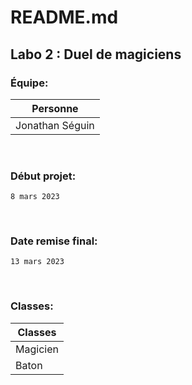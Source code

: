 # README.md

## Labo 2 : Duel de magiciens

### Équipe:

| Personne | 
| ----------- |
| Jonathan Séguin | 

<br>

### Début projet:
    8 mars 2023

<br>

### Date remise final:
    13 mars 2023

<br>

### Classes:

| Classes | 
| ----------- |
| Magicien | 
| Baton |
